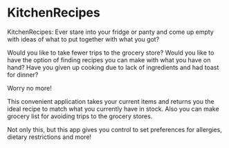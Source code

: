 # KitchenRecipes
KitchenRecipes: 
Ever stare into your fridge or panty and come up empty with ideas of what to put together with what you got? 

Would you like to take fewer trips to the grocery store?
Would you like to have the option of finding recipes you can make with what you have on hand?
Have you given up cooking due to lack of ingredients and had toast for dinner?

Worry no more!

This convenient application takes your current items and returns you the ideal recipe to match what you currently have in stock. Also you can make grocery list for avoiding trips to the grocery stores.

Not only this, but this app gives you control to set preferences for allergies, dietary restrictions and more!

